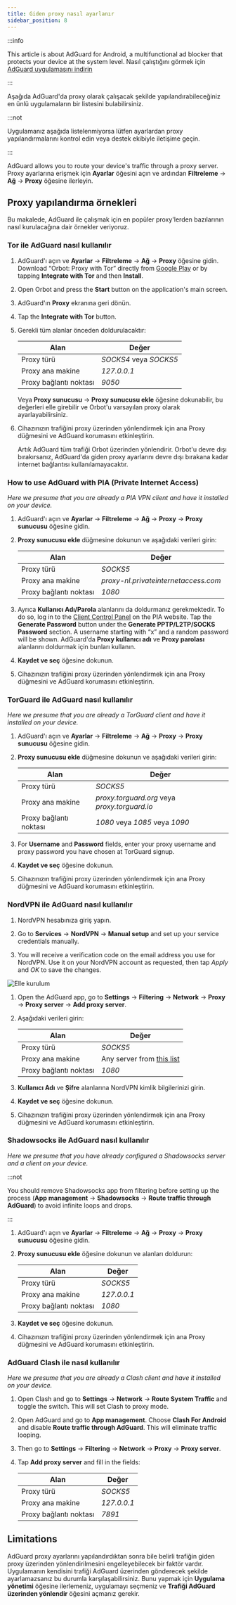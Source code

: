 ```yaml
---
title: Giden proxy nasıl ayarlanır
sidebar_position: 8
---
```


:::info

This article is about AdGuard for Android, a multifunctional ad blocker that protects your device at the system level. Nasıl çalıştığını görmek için [AdGuard uygulamasını indirin](https://agrd.io/download-kb-adblock)

:::

Aşağıda AdGuard'da proxy olarak çalışacak şekilde yapılandırabileceğiniz en ünlü uygulamaların bir listesini bulabilirsiniz.

:::not

Uygulamanız aşağıda listelenmiyorsa lütfen ayarlardan proxy yapılandırmalarını kontrol edin veya destek ekibiyle iletişime geçin.

:::

AdGuard allows you to route your device's traffic through a proxy server. Proxy ayarlarına erişmek için **Ayarlar** öğesini açın ve ardından **Filtreleme** → **Ağ** → **Proxy** öğesine ilerleyin.

## Proxy yapılandırma örnekleri

Bu makalede, AdGuard ile çalışmak için en popüler proxy'lerden bazılarının nasıl kurulacağına dair örnekler veriyoruz.

### Tor ile AdGuard nasıl kullanılır

1. AdGuard'ı açın ve **Ayarlar** → **Filtreleme** → **Ağ** → **Proxy** öğesine gidin. Download “Orbot: Proxy with Tor” directly from [Google Play](https://play.google.com/store/apps/details?id=org.torproject.android&noprocess) or by tapping **Integrate with Tor** and then **Install**.

1. Open Orbot and press the **Start** button on the application's main screen.

1. AdGuard'ın **Proxy** ekranına geri dönün.

1. Tap the **Integrate with Tor** button.

1. Gerekli tüm alanlar önceden doldurulacaktır:

    | Alan                   | Değer                  |
    | ---------------------- | ---------------------- |
    | Proxy türü             | *SOCKS4* veya *SOCKS5* |
    | Proxy ana makine       | *127.0.0.1*            |
    | Proxy bağlantı noktası | *9050*                 |

    Veya **Proxy sunucusu** → **Proxy sunucusu ekle** öğesine dokunabilir, bu değerleri elle girebilir ve Orbot'u varsayılan proxy olarak ayarlayabilirsiniz.

1. Cihazınızın trafiğini proxy üzerinden yönlendirmek için ana Proxy düğmesini ve AdGuard korumasını etkinleştirin.

    Artık AdGuard tüm trafiği Orbot üzerinden yönlendirir. Orbot'u devre dışı bırakırsanız, AdGuard'da giden proxy ayarlarını devre dışı bırakana kadar internet bağlantısı kullanılamayacaktır.

### How to use AdGuard with PIA (Private Internet Access)

*Here we presume that you are already a PIA VPN client and have it installed on your device.*

1. AdGuard'ı açın ve **Ayarlar** → **Filtreleme** → **Ağ** → **Proxy** → **Proxy sunucusu** öğesine gidin.

1. **Proxy sunucusu ekle** düğmesine dokunun ve aşağıdaki verileri girin:

    | Alan                   | Değer                                |
    | ---------------------- | ------------------------------------ |
    | Proxy türü             | *SOCKS5*                             |
    | Proxy ana makine       | *proxy-nl.privateinternetaccess.com* |
    | Proxy bağlantı noktası | *1080*                               |

1. Ayrıca **Kullanıcı Adı/Parola** alanlarını da doldurmanız gerekmektedir. To do so, log in to the [Client Control Panel](https://www.privateinternetaccess.com/pages/client-sign-in) on the PIA website. Tap the **Generate Password** button under the **Generate PPTP/L2TP/SOCKS Password** section. A username starting with “x” and a random password will be shown. AdGuard'da **Proxy kullanıcı adı** ve **Proxy parolası** alanlarını doldurmak için bunları kullanın.

1. **Kaydet ve seç** öğesine dokunun.

1. Cihazınızın trafiğini proxy üzerinden yönlendirmek için ana Proxy düğmesini ve AdGuard korumasını etkinleştirin.

### TorGuard ile AdGuard nasıl kullanılır

*Here we presume that you are already a TorGuard client and have it installed on your device.*

1. AdGuard'ı açın ve **Ayarlar** → **Filtreleme** → **Ağ** → **Proxy** → **Proxy sunucusu** öğesine gidin.

1. **Proxy sunucusu ekle** düğmesine dokunun ve aşağıdaki verileri girin:

    | Alan                   | Değer                                         |
    | ---------------------- | --------------------------------------------- |
    | Proxy türü             | *SOCKS5*                                      |
    | Proxy ana makine       | *proxy.torguard.org* veya *proxy.torguard.io* |
    | Proxy bağlantı noktası | *1080* veya *1085* veya *1090*                |

1. For **Username** and **Password** fields, enter your proxy username and proxy password you have chosen at TorGuard signup.

1. **Kaydet ve seç** öğesine dokunun.

1. Cihazınızın trafiğini proxy üzerinden yönlendirmek için ana Proxy düğmesini ve AdGuard korumasını etkinleştirin.

### NordVPN ile AdGuard nasıl kullanılır

1. NordVPN hesabınıza giriş yapın.

1. Go to **Services** → **NordVPN** → **Manual setup** and set up your service credentials manually.

1. You will receive a verification code on the email address you use for NordVPN. Use it on your NordVPN account as requested, then tap *Apply* and *OK* to save the changes.

![Elle kurulum](https://cdn.adtidy.org/content/kb/ad_blocker/android/solving_problems/outbound-proxy/nordvpn-manual-setup.png)

1. Open the AdGuard app, go to **Settings** → **Filtering** → **Network** → **Proxy** → **Proxy server** → **Add proxy server**.

1. Aşağıdaki verileri girin:

    | Alan                   | Değer                                                                                                                         |
    | ---------------------- | ----------------------------------------------------------------------------------------------------------------------------- |
    | Proxy türü             | *SOCKS5*                                                                                                                      |
    | Proxy ana makine       | Any server from [this list](https://support.nordvpn.com/hc/en-us/articles/20195967385745-NordVPN-proxy-setup-for-qBittorrent) |
    | Proxy bağlantı noktası | *1080*                                                                                                                        |

1. **Kullanıcı Adı** ve **Şifre** alanlarına NordVPN kimlik bilgilerinizi girin.

1. **Kaydet ve seç** öğesine dokunun.

1. Cihazınızın trafiğini proxy üzerinden yönlendirmek için ana Proxy düğmesini ve AdGuard korumasını etkinleştirin.

### Shadowsocks ile AdGuard nasıl kullanılır

*Here we presume that you have already configured a Shadowsocks server and a client on your device.*

:::not

You should remove Shadowsocks app from filtering before setting up the process (**App management** → **Shadowsocks** → **Route traffic through AdGuard**) to avoid infinite loops and drops.

:::

1. AdGuard'ı açın ve **Ayarlar** → **Filtreleme** → **Ağ** → **Proxy** → **Proxy sunucusu** öğesine gidin.

1. **Proxy sunucusu ekle** öğesine dokunun ve alanları doldurun:

    | Alan                   | Değer       |
    | ---------------------- | ----------- |
    | Proxy türü             | *SOCKS5*    |
    | Proxy ana makine       | *127.0.0.1* |
    | Proxy bağlantı noktası | *1080*      |

1. **Kaydet ve seç** öğesine dokunun.

1. Cihazınızın trafiğini proxy üzerinden yönlendirmek için ana Proxy düğmesini ve AdGuard korumasını etkinleştirin.

### AdGuard Clash ile nasıl kullanılır

*Here we presume that you are already a Clash client and have it installed on your device.*

1. Open Clash and go to **Settings** → **Network** → **Route System Traffic** and toggle the switch. This will set Clash to proxy mode.

1. Open AdGuard and go to **App management**. Choose **Clash For Android** and disable **Route traffic through AdGuard**. This will eliminate traffic looping.

1. Then go to **Settings** → **Filtering** → **Network** → **Proxy** → **Proxy server**.

1. Tap **Add proxy server** and fill in the fields:

    | Alan                   | Değer       |
    | ---------------------- | ----------- |
    | Proxy türü             | *SOCKS5*    |
    | Proxy ana makine       | *127.0.0.1* |
    | Proxy bağlantı noktası | *7891*      |

## Limitations

AdGuard proxy ayarlarını yapılandırdıktan sonra bile belirli trafiğin giden proxy üzerinden yönlendirilmesini engelleyebilecek bir faktör vardır. Uygulamanın kendisini trafiği AdGuard üzerinden gönderecek şekilde ayarlamazsanız bu durumla karşılaşabilirsiniz. Bunu yapmak için **Uygulama yönetimi** öğesine ilerlemeniz, uygulamayı seçmeniz ve **Trafiği AdGuard üzerinden yönlendir** öğesini açmanız gerekir.
